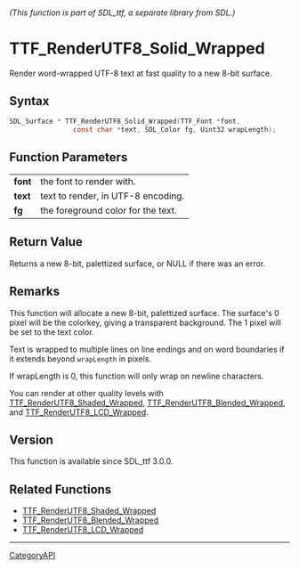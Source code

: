 ###### (This function is part of SDL_ttf, a separate library from SDL.)
# TTF_RenderUTF8_Solid_Wrapped

Render word-wrapped UTF-8 text at fast quality to a new 8-bit surface.

## Syntax

```c
SDL_Surface * TTF_RenderUTF8_Solid_Wrapped(TTF_Font *font,
                const char *text, SDL_Color fg, Uint32 wrapLength);

```

## Function Parameters

|              |                                    |
| ------------ | ---------------------------------- |
| **font**     | the font to render with.           |
| **text**     | text to render, in UTF-8 encoding. |
| **fg**       | the foreground color for the text. |

## Return Value

Returns a new 8-bit, palettized surface, or NULL if there was an error.

## Remarks

This function will allocate a new 8-bit, palettized surface. The surface's
0 pixel will be the colorkey, giving a transparent background. The 1 pixel
will be set to the text color.

Text is wrapped to multiple lines on line endings and on word boundaries if
it extends beyond `wrapLength` in pixels.

If wrapLength is 0, this function will only wrap on newline characters.

You can render at other quality levels with
[TTF_RenderUTF8_Shaded_Wrapped](TTF_RenderUTF8_Shaded_Wrapped.md),
[TTF_RenderUTF8_Blended_Wrapped](TTF_RenderUTF8_Blended_Wrapped.md), and
[TTF_RenderUTF8_LCD_Wrapped](TTF_RenderUTF8_LCD_Wrapped.md).

## Version

This function is available since SDL_ttf 3.0.0.

## Related Functions

* [TTF_RenderUTF8_Shaded_Wrapped](TTF_RenderUTF8_Shaded_Wrapped.md)
* [TTF_RenderUTF8_Blended_Wrapped](TTF_RenderUTF8_Blended_Wrapped.md)
* [TTF_RenderUTF8_LCD_Wrapped](TTF_RenderUTF8_LCD_Wrapped.md)

----
[CategoryAPI](CategoryAPI.md)
